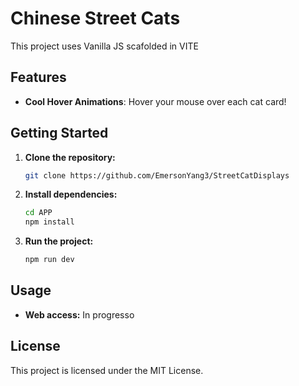 # Chinese Street Cats

This project uses Vanilla JS scafolded in VITE

## Features

- **Cool Hover Animations**: Hover your mouse over each cat card!

## Getting Started

1. **Clone the repository:**
   ```bash
   git clone https://github.com/EmersonYang3/StreetCatDisplays
   ```
2. **Install dependencies:**
   ```bash
   cd APP
   npm install
   ```
3. **Run the project:**
   ```bash
   npm run dev
   ```

## Usage

- **Web access:** In progresso

## License

This project is licensed under the MIT License.
